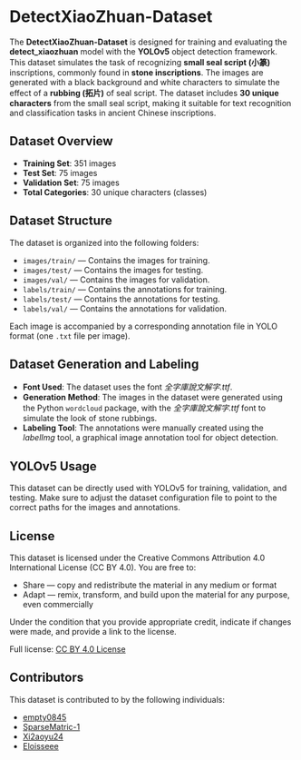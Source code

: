 # DetectXiaoZhuan-Dataset

The **DetectXiaoZhuan-Dataset** is designed for training and evaluating the **detect_xiaozhuan** model with the **YOLOv5** object detection framework. This dataset simulates the task of recognizing **small seal script (小篆)** inscriptions, commonly found in **stone inscriptions**. The images are generated with a black background and white characters to simulate the effect of a **rubbing (拓片)** of seal script.
The dataset includes **30 unique characters** from the small seal script, making it suitable for text recognition and classification tasks in ancient Chinese inscriptions.

## Dataset Overview

- **Training Set**: 351 images
- **Test Set**: 75 images
- **Validation Set**: 75 images
- **Total Categories**: 30 unique characters (classes)

## Dataset Structure

The dataset is organized into the following folders:

- `images/train/` — Contains the images for training.
- `images/test/` — Contains the images for testing.
- `images/val/` — Contains the images for validation.
- `labels/train/` — Contains the annotations for training.
- `labels/test/` — Contains the annotations for testing.
- `labels/val/` — Contains the annotations for validation.

Each image is accompanied by a corresponding annotation file in YOLO format (one `.txt` file per image).

## Dataset Generation and Labeling

- **Font Used**: The dataset uses the font *全字庫說文解字.ttf*.
- **Generation Method**: The images in the dataset were generated using the Python `wordcloud` package, with the *全字庫說文解字.ttf* font to simulate the look of stone rubbings.
- **Labeling Tool**: The annotations were manually created using the *labelImg* tool, a graphical image annotation tool for object detection.

## YOLOv5 Usage

This dataset can be directly used with YOLOv5 for training, validation, and testing. Make sure to adjust the dataset configuration file to point to the correct paths for the images and annotations.

## License

This dataset is licensed under the Creative Commons Attribution 4.0 International License (CC BY 4.0). You are free to:

- Share — copy and redistribute the material in any medium or format
- Adapt — remix, transform, and build upon the material for any purpose, even commercially

Under the condition that you provide appropriate credit, indicate if changes were made, and provide a link to the license. 

Full license: [CC BY 4.0 License](https://creativecommons.org/licenses/by/4.0/)

## Contributors

This dataset is contributed to by the following individuals:

- [empty0845](https://github.com/empty0845)
- [SparseMatric-1](https://github.com/SparseMatric-1)
- [Xi2aoyu24](https://github.com/Xi2aoyu24)
- [Eloisseee](https://github.com/Eloisseee)
